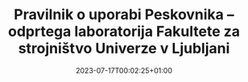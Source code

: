 ---
title: "Pravilnik o uporabi Peskovnika – odprtega laboratorija Fakultete za strojništvo Univerze
v Ljubljani"
date: 2023-07-17T00:02:25+01:00
description: ""
file: "2023_07_17_Pravilnik_o_uporabi_Peskovnika.pdf"
kind: "document"
---